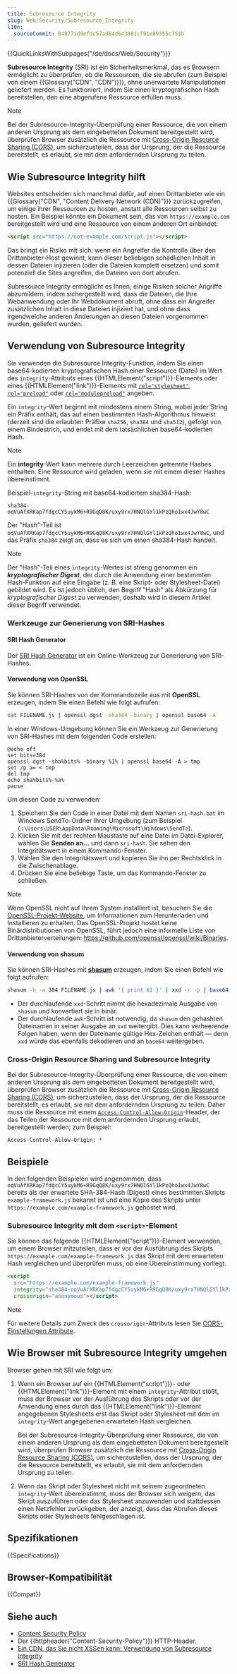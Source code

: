 ```yaml
---
title: Subresource Integrity
slug: Web/Security/Subresource_Integrity
l10n:
  sourceCommit: 848771d9efdc57ad84d643081cf91e89355c751b
---
```


{{QuickLinksWithSubpages("/de/docs/Web/Security")}}

**Subresource Integrity** (SRI) ist ein Sicherheitsmerkmal, das es Browsern ermöglicht zu überprüfen, ob die Ressourcen, die sie abrufen (zum Beispiel von einem {{Glossary("CDN", "CDN")}}), ohne unerwartete Manipulationen geliefert werden. Es funktioniert, indem Sie einen kryptografischen Hash bereitstellen, den eine abgerufene Ressource erfüllen muss.

> [!NOTE]
> Bei der Subresource-Integrity-Überprüfung einer Ressource, die von einem anderen Ursprung als dem eingebetteten Dokument bereitgestellt wird, überprüfen Browser zusätzlich die Ressource mit [Cross-Origin Resource Sharing (CORS)](/de/docs/Web/HTTP/Guides/CORS), um sicherzustellen, dass der Ursprung, der die Ressource bereitstellt, es erlaubt, sie mit dem anfordernden Ursprung zu teilen.

## Wie Subresource Integrity hilft

Websites entscheiden sich manchmal dafür, auf einen Drittanbieter wie ein {{Glossary("CDN", "Content Delivery Network (CDN)")}} zurückzugreifen, um einige ihrer Ressourcen zu hosten, anstatt alle Ressourcen selbst zu hosten. Ein Beispiel könnte ein Dokument sein, das von `https://example.com` bereitgestellt wird und eine Ressource von einem anderen Ort einbindet:

```html
<script src="https://not-example.com/script.js"></script>
```

Das bringt ein Risiko mit sich: wenn ein Angreifer die Kontrolle über den Drittanbieter-Host gewinnt, kann dieser beliebigen schädlichen Inhalt in dessen Dateien injizieren (oder die Dateien komplett ersetzen) und somit potenziell die Sites angreifen, die Dateien von dort abrufen.

Subresource Integrity ermöglicht es Ihnen, einige Risiken solcher Angriffe abzumildern, indem sichergestellt wird, dass die Dateien, die Ihre Webanwendung oder Ihr Webdokument abruft, ohne dass ein Angreifer zusätzlichen Inhalt in diese Dateien injiziert hat, und ohne dass irgendwelche anderen Änderungen an diesen Dateien vorgenommen wurden, geliefert wurden.

## Verwendung von Subresource Integrity

Sie verwenden die Subresource Integrity-Funktion, indem Sie einen base64-kodierten kryptografischen Hash einer Ressource (Datei) im Wert des `integrity`-Attributs eines {{HTMLElement("script")}}-Elements oder eines {{HTMLElement("link")}}-Elements mit [`rel="stylesheet"`](/de/docs/Web/HTML/Attributes/rel#stylesheet), [`rel="preload"`](/de/docs/Web/HTML/Attributes/rel/preload) oder [`rel="modulepreload"`](/de/docs/Web/HTML/Attributes/rel/modulepreload) angeben.

Ein `integrity`-Wert beginnt mit mindestens einem String, wobei jeder String ein Präfix enthält, das auf einen bestimmten Hash-Algorithmus hinweist (derzeit sind die erlaubten Präfixe `sha256`, `sha384` und `sha512`), gefolgt von einem Bindestrich, und endet mit dem tatsächlichen base64-kodierten Hash.

> [!NOTE]
> Ein **integrity**-Wert kann mehrere durch Leerzeichen getrennte Hashes enthalten. Eine Ressource wird geladen, wenn sie mit einem dieser Hashes übereinstimmt.

Beispiel-`integrity`-String mit base64-kodiertem sha384-Hash:

```plain
sha384-oqVuAfXRKap7fdgcCY5uykM6+R9GqQ8K/uxy9rx7HNQlGYl1kPzQho1wx4JwY8wC
```

Der "Hash"-Teil ist `oqVuAfXRKap7fdgcCY5uykM6+R9GqQ8K/uxy9rx7HNQlGYl1kPzQho1wx4JwY8wC`, und das Präfix `sha384` zeigt an, dass es sich um einen sha384-Hash handelt.

> [!NOTE]
> Der "Hash"-Teil eines `integrity`-Wertes ist streng genommen ein **_kryptografischer_ _Digest_**, der durch die Anwendung einer bestimmten Hash-Funktion auf eine Eingabe (z. B. eine Skript- oder Stylesheet-Datei) gebildet wird. Es ist jedoch üblich, den Begriff "Hash" als Abkürzung für _kryptografischer_ _Digest_ zu verwenden, deshalb wird in diesem Artikel dieser Begriff verwendet.

### Werkzeuge zur Generierung von SRI-Hashes

#### SRI Hash Generator

Der [SRI Hash Generator](https://www.srihash.org/) ist ein Online-Werkzeug zur Generierung von SRI-Hashes.

#### Verwendung von OpenSSL

Sie können SRI-Hashes von der Kommandozeile aus mit **OpenSSL** erzeugen, indem Sie einen Befehl wie folgt aufrufen:

```bash
cat FILENAME.js | openssl dgst -sha384 -binary | openssl base64 -A
```

In einer Windows-Umgebung können Sie ein Werkzeug zur Generierung von SRI-Hashes mit dem folgenden Code erstellen:

```batch
@echo off
set bits=384
openssl dgst -sha%bits% -binary %1% | openssl base64 -A > tmp
set /p a= < tmp
del tmp
echo sha%bits%-%a%
pause
```

Um diesen Code zu verwenden:

1. Speichern Sie den Code in einer Datei mit dem Namen `sri-hash.bat` im Windows SendTo-Ordner Ihrer Umgebung (zum Beispiel `C:\Users\USER\AppData\Roaming\Microsoft\Windows\SendTo`).
2. Klicken Sie mit der rechten Maustaste auf eine Datei im Datei-Explorer, wählen Sie **Senden an...** und dann `sri-hash`. Sie sehen den Integritätswert in einem Kommando-Fenster.
3. Wählen Sie den Integritätswert und kopieren Sie ihn per Rechtsklick in die Zwischenablage.
4. Drücken Sie eine beliebige Taste, um das Kommando-Fenster zu schließen.

> [!NOTE]
> Wenn OpenSSL nicht auf Ihrem System installiert ist, besuchen Sie die [OpenSSL-Projekt-Website](https://www.openssl.org/), um Informationen zum Herunterladen und Installieren zu erhalten. Das OpenSSL-Projekt hostet keine Binärdistributionen von OpenSSL, führt jedoch eine informelle Liste von Drittanbieterverteilungen: https://github.com/openssl/openssl/wiki/Binaries.

#### Verwendung von shasum

Sie können SRI-Hashes mit [**shasum**](https://linux.die.net/man/1/shasum) erzeugen, indem Sie einen Befehl wie folgt aufrufen:

```bash
shasum -b -a 384 FILENAME.js | awk '{ print $1 }' | xxd -r -p | base64
```

- Der durchlaufende `xxd`-Schritt nimmt die hexadezimale Ausgabe von `shasum` und konvertiert sie in binär.
- Der durchlaufende `awk`-Schritt ist notwendig, da `shasum` den gehashten Dateinamen in seiner Ausgabe an `xxd` weitergibt. Dies kann verheerende Folgen haben, wenn der Dateiname gültige Hex-Zeichen enthält — denn `xxd` würde das ebenfalls dekodieren und an `base64` weitergeben.

### Cross-Origin Resource Sharing und Subresource Integrity

Bei der Subresource-Integrity-Überprüfung einer Ressource, die von einem anderen Ursprung als dem eingebetteten Dokument bereitgestellt wird, überprüfen Browser zusätzlich die Ressource mit [Cross-Origin Resource Sharing (CORS)](/de/docs/Web/HTTP/Guides/CORS), um sicherzustellen, dass der Ursprung, der die Ressource bereitstellt, es erlaubt, sie mit dem anfordernden Ursprung zu teilen. Daher muss die Ressource mit einem [`Access-Control-Allow-Origin`](/de/docs/Web/HTTP/Reference/Headers/Access-Control-Allow-Origin)-Header, der das Teilen der Ressource mit dem anfordernden Ursprung erlaubt, bereitgestellt werden; zum Beispiel:

```http
Access-Control-Allow-Origin: *
```

## Beispiele

In den folgenden Beispielen wird angenommen, dass `oqVuAfXRKap7fdgcCY5uykM6+R9GqQ8K/uxy9rx7HNQlGYl1kPzQho1wx4JwY8wC` bereits als der erwartete SHA-384-Hash (Digest) eines bestimmten Skripts `example-framework.js` bekannt ist und eine Kopie des Skripts unter `https://example.com/example-framework.js` gehostet wird.

### Subresource Integrity mit dem `<script>`-Element

Sie können das folgende {{HTMLElement("script")}}-Element verwenden, um einem Browser mitzuteilen, dass er vor der Ausführung des Skripts `https://example.com/example-framework.js` das Skript mit dem erwarteten Hash vergleichen und überprüfen muss, ob eine Übereinstimmung vorliegt.

```html
<script
  src="https://example.com/example-framework.js"
  integrity="sha384-oqVuAfXRKap7fdgcCY5uykM6+R9GqQ8K/uxy9rx7HNQlGYl1kPzQho1wx4JwY8wC"
  crossorigin="anonymous"></script>
```

> [!NOTE]
> Für weitere Details zum Zweck des `crossorigin`-Attributs lesen Sie [CORS-Einstellungen Attribute](/de/docs/Web/HTML/Attributes/crossorigin).

## Wie Browser mit Subresource Integrity umgehen

Browser gehen mit SRI wie folgt um:

1. Wenn ein Browser auf ein {{HTMLElement("script")}}- oder {{HTMLElement("link")}}-Element mit einem `integrity`-Attribut stößt, muss der Browser vor der Ausführung des Skripts oder vor der Anwendung eines durch das {{HTMLElement("link")}}-Element angegebenen Stylesheets erst das Skript oder Stylesheet mit dem im `integrity`-Wert angegebenen erwarteten Hash vergleichen.

   Bei der Subresource-Integrity-Überprüfung einer Ressource, die von einem anderen Ursprung als dem eingebetteten Dokument bereitgestellt wird, überprüfen Browser zusätzlich die Ressource mit [Cross-Origin Resource Sharing (CORS)](/de/docs/Web/HTTP/Guides/CORS), um sicherzustellen, dass der Ursprung, der die Ressource bereitstellt, es erlaubt, sie mit dem anfordernden Ursprung zu teilen.

2. Wenn das Skript oder Stylesheet nicht mit seinem zugeordneten `integrity`-Wert übereinstimmt, muss der Browser sich weigern, das Skript auszuführen oder das Stylesheet anzuwenden und stattdessen einen Netzfehler zurückgeben, der anzeigt, dass das Abrufen dieses Skripts oder Stylesheets fehlgeschlagen ist.

## Spezifikationen

{{Specifications}}

## Browser-Kompatibilität

{{Compat}}

## Siehe auch

- [Content Security Policy](/de/docs/Web/HTTP/Guides/CSP)
- Der {{httpheader("Content-Security-Policy")}} HTTP-Header.
- [Ein CDN, das Sie nicht XSSen kann: Verwendung von Subresource Integrity](https://frederikbraun.de/using-subresource-integrity.html)
- [SRI Hash Generator](https://www.srihash.org/)
